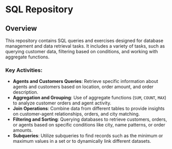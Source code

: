 # SQL Repository

## Overview
This repository contains SQL queries and exercises designed for database management and data retrieval tasks. It includes a variety of tasks, such as querying customer data, filtering based on conditions, and working with aggregate functions.

### Key Activities:
- **Agents and Customers Queries**: Retrieve specific information about agents and customers based on location, order amount, and order description.
- **Aggregation and Grouping**: Use of aggregate functions (`SUM`, `COUNT`, `MAX`) to analyze customer orders and agent activity.
- **Join Operations**: Combine data from different tables to provide insights on customer-agent relationships, orders, and city matching.
- **Filtering and Sorting**: Querying databases to retrieve customers, orders, or agents based on specific conditions like city, name patterns, or order amounts.
- **Subqueries**: Utilize subqueries to find records such as the minimum or maximum values in a set or to dynamically link different datasets.
